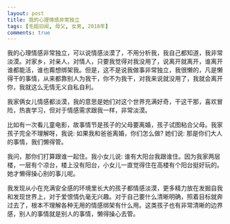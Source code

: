 ```yaml
---
layout: post
title: 我的心理情感非常独立
tags: [毛姐旧闻, 母父, 女男, 2018年]
comments: true
---
```


我的心理情感非常独立，可以说情感淡漠了，不用分析我，我自己都知道，我非常淡漠。对家乡，对亲人，对情人，只要我觉得对我没用了，说离开就离开，谁离开谁都能活，谁也甭想绑架我。但是，这不是说我做事非常独立，我很懒的，凡是懒得干的事情，从来都靠别人为我干，你不为我干，对我来说就没用了，我就会离开你，我就这么无情无义自私自利。

我家俩女儿情感都淡漠，我的意思是她们对这个世界充满好奇，干这干那，喜欢冒险，热衷学习，但对于情感需求跟我一样，非常淡漠。

比如有一次看儿童电影，故事情节是孩子的父母要离婚，孩子试图粘合父母。我家孩子完全不理解呀，我说: 如果我和爸爸离婚，你们怎么做? 她们说: 那是你们大人的事情，我们懒得管。

我问，那你们打算跟谁一起住。我小女儿说: 谁有大阳台我跟谁住。因为我家两层楼，一层有个凉台，楼上没有阳台，小女儿一直觉得住在高楼有个阳台挺好玩的。她才懒得操心别的事儿呢。

我发现从小在充满安全感的环境里长大的孩子都情感淡漠，更多精力放在发掘自我和发现世界上，对于爱恨情仇毫无兴趣。对于自己要什么清晰明确，照着目标就奔过去了，根本不理解各种无用的情感绑架有什么用。这类孩子也有非常清晰的边界感，别人的事情就是别人的事情，懒得操心去管。
